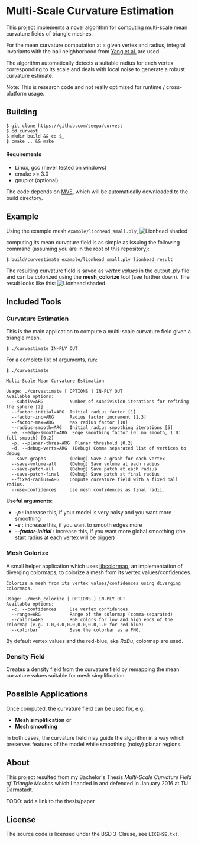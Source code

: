 # Multi-Scale Curvature Estimation

This project implements a novel algorithm for computing multi-scale mean curvature fields of triangle meshes.

For the mean curvature computation at a given vertex and radius, integral invariants with the ball neighborhood from <a href="http://www.geometrie.tugraz.at/wallner/sgp06-electronic.pdf" target="_blank">Yang et al.</a> are used.

The algorithm automatically detects a suitable radius for each vertex corresponding to its scale and deals with local noise to generate a robust curvature estimate.

Note: This is research code and not really optimized for runtime / cross-platform usage.

## Building

    $ git clone https://github.com/seepa/curvest
    $ cd curvest
    $ mkdir build && cd $_
    $ cmake .. && make

#### Requirements

* Linux, gcc (never tested on windows)
* cmake >= 3.0
* gnuplot (optional)

The code depends on [MVE](https://github.com/simonfuhrmann/mve), which will be automatically downloaded to the build directory.

## Example

Using the example mesh `example/lionhead_small.ply`,
![Lionhead shaded](https://raw.github.com/seepa/curvest/master/example/lion_shaded.png)

computing its mean curvature field is as simple as issuing the following command (assuming you are in the root of this repository):

    $ build/curvestimate example/lionhead_small.ply lionhead_result


The resulting curvature field is saved as *vertex values* in the output .ply file and
can be colorized using the **mesh_colorize** tool (see further down). The result looks like this:
![Lionhead shaded](https://raw.github.com/seepa/curvest/master/example/lion_curvature.png)



## Included Tools

### Curvature Estimation

This is the main application to compute a multi-scale curvature field given a triangle mesh.

    $ ./curvestimate IN-PLY OUT

For a complete list of arguments, run:

    $ ./curvestimate

    Multi-Scale Mean Curvature Estimation

    Usage: ./curvestimate [ OPTIONS ] IN-PLY OUT
    Available options:
      --subdiv=ARG          Number of subdivision iterations for refining the sphere [2]
      --factor-initial=ARG  Initial radius factor [1]
      --factor-inc=ARG      Radius factor increment [1.3]
      --factor-max=ARG      Max radius factor [10]
      --radius-smooth=ARG   Initial radius smoothing iterations [5]
      -e, --edge-smooth=ARG  Edge smoothing factor (0: no smooth, 1.0: full smooth) [0.2]
      -p, --planar-thres=ARG  Planar threshold [0.2]
      -d, --debug-verts=ARG  (Debug) Comma separated list of vertices to debug
      --save-graphs         (Debug) Save a graph for each vertex
      --save-volume-all     (Debug) Save volume at each radius
      --save-patch-all      (Debug) Save patch at each radius
      --save-patch-final    (Debug) Save patch at final radius
      --fixed-radius=ARG    Compute curvature field with a fixed ball radius.
      --use-confidences     Use mesh confidences as final radii.


**Useful arguments**:

* ***-p*** : increase this, if your model is very noisy and you want more smoothing
* ***-e*** : increase this, if you want to smooth edges more
* ***--factor-initial*** : increase this, if you want more global smoothing (the start radius at each vertex will be bigger)


### Mesh Colorize

A small helper application which uses [libcolormap](https://github.com/seepa/colormap), an implementation of diverging colormaps, to colorize a mesh from its vertex values/confidences.

    Colorize a mesh from its vertex values/confidences using diverging colormaps.

    Usage: ./mesh_colorize [ OPTIONS ] IN-PLY OUT
    Available options:
      -c, --confidences     Use vertex confidences.
      --range=ARG           Range of the colormap (comma-separated)
      --colors=ARG          RGB colors for low and high ends of the colormap (e.g. 1.0,0.0,0.0,0.0,0.0,1.0 for red-blue)
      --colorbar            Save the colorbar as a PNG.

By default vertex values and the red-blue, aka *RdBu*, colormap are used.


### Density Field

Creates a density field from the curvature field by remapping the mean curvature values suitable for mesh simplification.

## Possible Applications

Once computed, the curvature field can be used for, e.g.:

* **Mesh simplification** or
* **Mesh smoothing**

In both cases, the curvature field may guide the algorithm in a way which preserves features of the model while smoothing (noisy) planar regions.

## About

This project resulted from my Bachelor's Thesis *Multi-Scale Curvature Field of Triangle Meshes* which I handed in and defended in January 2016 at TU Darmstadt.

TODO: add a link to the thesis/paper

## License

The source code is licensed under the BSD 3-Clause, see `LICENSE.txt`.
